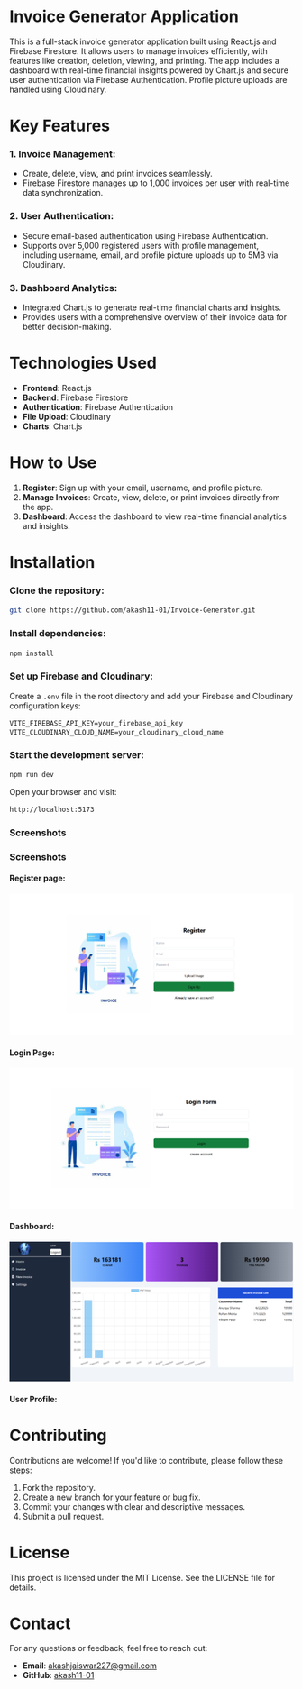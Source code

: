 # Invoice Generator Application

This is a full-stack invoice generator application built using React.js and Firebase Firestore. It allows users to manage invoices efficiently, with features like creation, deletion, viewing, and printing. The app includes a dashboard with real-time financial insights powered by Chart.js and secure user authentication via Firebase Authentication. Profile picture uploads are handled using Cloudinary.

# Key Features

### 1. Invoice Management:

- Create, delete, view, and print invoices seamlessly.
- Firebase Firestore manages up to 1,000 invoices per user with real-time data synchronization.

### 2. User Authentication:

- Secure email-based authentication using Firebase Authentication.
- Supports over 5,000 registered users with profile management, including username, email, and profile picture uploads up to 5MB via Cloudinary.

### 3. Dashboard Analytics:

- Integrated Chart.js to generate real-time financial charts and insights.
- Provides users with a comprehensive overview of their invoice data for better decision-making.

# Technologies Used

- **Frontend**: React.js
- **Backend**: Firebase Firestore
- **Authentication**: Firebase Authentication
- **File Upload**: Cloudinary
- **Charts**: Chart.js

# How to Use

1. **Register**: Sign up with your email, username, and profile picture.
2. **Manage Invoices**: Create, view, delete, or print invoices directly from the app.
3. **Dashboard**: Access the dashboard to view real-time financial analytics and insights.

# Installation

### Clone the repository:

```bash
git clone https://github.com/akash11-01/Invoice-Generator.git
```

### Install dependencies:

```bash
npm install
```

### Set up Firebase and Cloudinary:

Create a `.env` file in the root directory and add your Firebase and Cloudinary configuration keys:

```env
VITE_FIREBASE_API_KEY=your_firebase_api_key
VITE_CLOUDINARY_CLOUD_NAME=your_cloudinary_cloud_name
```

### Start the development server:

```bash
npm run dev
```

Open your browser and visit:

```bash
http://localhost:5173
```

### Screenshots

### Screenshots

#### Register page:

![Dashboard](/public/RegisterPage.png)

#### Login Page:

![Invoice Creation](/public/LoginPage.png)

#### Dashboard:

![Dashboard](/public/Dashboard.png)

#### User Profile:

# Contributing

Contributions are welcome! If you'd like to contribute, please follow these steps:

1. Fork the repository.
2. Create a new branch for your feature or bug fix.
3. Commit your changes with clear and descriptive messages.
4. Submit a pull request.

# License

This project is licensed under the MIT License. See the LICENSE file for details.

# Contact

For any questions or feedback, feel free to reach out:

- **Email**: akashjaiswar227@gmail.com
- **GitHub**: [akash11-01](https://github.com/akash11-01)

